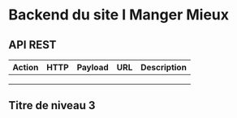 # Backend du site I Manger Mieux

## API REST
| Action | HTTP | Payload | URL | Description |
|--------|------|---------|-----|-------------|
|        |      |         |     |             |
|        |      |         |     |             |
|        |      |         |     |             |



## Titre de niveau 3